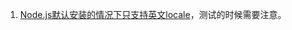 1. [Node.js默认安装的情况下只支持英文locale](https://techoverflow.net/2018/09/19/fixing-nodejs-intl-datetimeformat-not-formatting-properly-for-locales/)，测试的时候需要注意。
